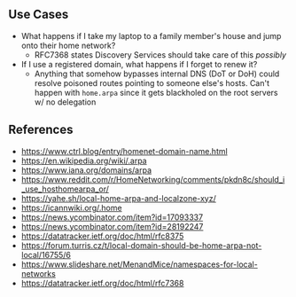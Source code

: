 
## Use Cases

* What happens if I take my laptop to a family member's house and jump onto their home network?
  * RFC7368 states Discovery Services should take care of this *possibly*
* If I use a registered domain, what happens if I forget to renew it?
  * Anything that somehow bypasses internal DNS (DoT or DoH) could resolve poisoned routes pointing to someone else's hosts. Can't happen with `home.arpa` since it gets blackholed on the root servers w/ no delegation

## References

* https://www.ctrl.blog/entry/homenet-domain-name.html
* https://en.wikipedia.org/wiki/.arpa
* https://www.iana.org/domains/arpa
* https://www.reddit.com/r/HomeNetworking/comments/pkdn8c/should_i_use_hosthomearpa_or/
* https://yahe.sh/local-home-arpa-and-localzone-xyz/
* https://icannwiki.org/.home
* https://news.ycombinator.com/item?id=17093337
* https://news.ycombinator.com/item?id=28192247
* https://datatracker.ietf.org/doc/html/rfc8375
* https://forum.turris.cz/t/local-domain-should-be-home-arpa-not-local/16755/6
* https://www.slideshare.net/MenandMice/namespaces-for-local-networks
* https://datatracker.ietf.org/doc/html/rfc7368

